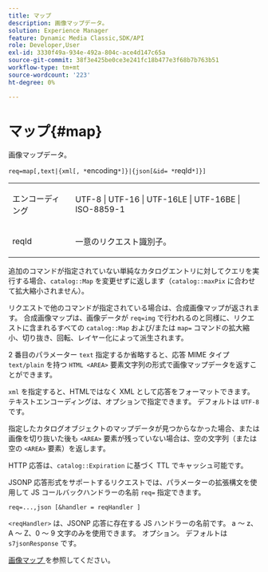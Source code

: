 ```yaml
---
title: マップ
description: 画像マップデータ。
solution: Experience Manager
feature: Dynamic Media Classic,SDK/API
role: Developer,User
exl-id: 3330f49a-934e-492a-804c-ace4d147c65a
source-git-commit: 38f3e425be0ce3e241fc18b477e3f68b7b763b51
workflow-type: tm+mt
source-wordcount: '223'
ht-degree: 0%

---
```


# マップ{#map}

画像マップデータ。

`req=map[,text|{xml[, *`encoding`*]}|{json[&id= *`reqId`*]}]`

<table id="simpletable_10F2152FDF33411491FBBAFD173CA5ED"> 
 <tr class="strow"> 
  <td class="stentry"> <p><span class="codeph"><span class="varname"> エンコーディング </span></span> </p> </td> 
  <td class="stentry"> <p><span class="codeph"> UTF-8 | UTF-16 | UTF-16LE | UTF-16BE | ISO-8859-1</span> </p></td> 
 </tr> 
 <tr class="strow"> 
  <td class="stentry"> <p><span class="codeph"><span class="varname"> reqId</span></span> </p></td> 
  <td class="stentry"> <p>一意のリクエスト識別子。 </p></td> 
 </tr> 
</table>

追加のコマンドが指定されていない単純なカタログエントリに対してクエリを実行する場合、`catalog::Map` を変更せずに返します（`catalog::maxPix` に合わせて拡大縮小されません）。

リクエストで他のコマンドが指定されている場合は、合成画像マップが返されます。 合成画像マップは、画像データが `req=img` で行われるのと同様に、リクエストに含まれるすべての `catalog::Map` および/または `map=` コマンドの拡大縮小、切り抜き、回転、レイヤー化によって派生されます。

2 番目のパラメーター `text` 指定するか省略すると、応答 MIME タイプ `text/plain` を持つ `HTML <AREA>` 要素文字列の形式で画像マップデータを返すことができます。

`xml` を指定すると、HTMLではなく XML として応答をフォーマットできます。 テキストエンコーディングは、オプションで指定できます。 デフォルトは `UTF-8` です。

指定したカタログオブジェクトのマップデータが見つからなかった場合、または画像を切り抜いた後も `<AREA>` 要素が残っていない場合は、空の文字列（または空の `<AREA>` 要素）を返します。

HTTP 応答は、`catalog::Expiration` に基づく TTL でキャッシュ可能です。

JSONP 応答形式をサポートするリクエストでは、パラメーターの拡張構文を使用して JS コールバックハンドラーの名前 `req=` 指定できます。

`req=...,json [&handler = reqHandler ]`

`<reqHandler>` は、JSONP 応答に存在する JS ハンドラーの名前です。 a ～ z、A ～ Z、0 ～ 9 文字のみを使用できます。 オプション。 デフォルトは `s7jsonResponse` です。

[ 画像マップ ](../../../../../../is-api/http-ref/image-serving-api-ref/c-http-protocol-reference/c-syntax-and-features/r-image-maps.md#reference-ff7d1bac2a064104b0c508a81316fdab) を参照してください。
